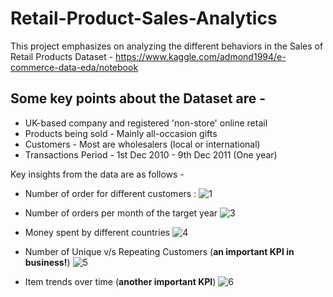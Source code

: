 # Retail-Product-Sales-Analytics

This project emphasizes on analyzing the different behaviors in the Sales of Retail Products 
Dataset - https://www.kaggle.com/admond1994/e-commerce-data-eda/notebook

## Some key points about the Dataset are -

- UK-based company and registered 'non-store' online retail
- Products being sold - Mainly all-occasion gifts
- Customers - Most are wholesalers (local or international)
- Transactions Period - 1st Dec 2010 - 9th Dec 2011 (One year)

Key insights from the data are as follows -

- Number of order for different customers :
![1](https://github.com/gagan-gets-data/Retail-Product-Sales-Analytics/assets/134737002/ee20dec0-89b8-4cd9-8844-525b720545aa)

- Number of orders per month of the target year
![3](https://github.com/gagan-gets-data/Retail-Product-Sales-Analytics/assets/134737002/1e09cd10-bed8-4d92-a49f-081f678e1dc3)

- Money spent by different countries
![4](https://github.com/gagan-gets-data/Retail-Product-Sales-Analytics/assets/134737002/fa8a0ba7-bc41-4273-8c02-f1dc5bb60e77)

- Number of Unique v/s Repeating Customers (**an important KPI in business!**)
![5](https://github.com/gagan-gets-data/Retail-Product-Sales-Analytics/assets/134737002/9716d8b7-8a08-49ea-99e0-ae3f9a330990)

- Item trends over time (**another important KPI**)
![6](https://github.com/gagan-gets-data/Retail-Product-Sales-Analytics/assets/134737002/de51d5ea-eaae-423d-9ad6-574da001e9e2)
